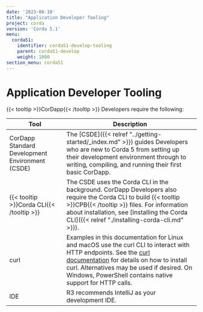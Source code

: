 ```yaml
---
date: '2023-08-10'
title: "Application Developer Tooling"
project: corda
version: 'Corda 5.1'
menu:
  corda51:
    identifier: corda51-develop-tooling
    parent: corda51-develop
    weight: 1000
section_menu: corda51
---
```

<style>
table th:first-of-type {
    width: 30%;
}
table th:nth-of-type(2) {
    width: 70%;
}

</style>
# Application Developer Tooling
{{< tooltip >}}CorDapp{{< /tooltip >}} Developers require the following:


| Tool                                            | Description                                                                                                                                                                                                                                                                                                |
| ----------------------------------------------- | ---------------------------------------------------------------------------------------------------------------------------------------------------------------------------------------------------------------------------------------------------------------------------------------------------------- |
| CorDapp Standard Development Environment (CSDE) | The [CSDE]({{< relref "../getting-started/_index.md" >}}) guides Developers who are new to Corda 5 from setting up their development environment through to writing, compiling, and running their first basic CorDapp.                                                                                     |
| {{< tooltip >}}Corda CLI{{< /tooltip >}}                                       | The CSDE uses the Corda CLI in the background. CorDapp Developers also require the Corda CLI to build {{< tooltip >}}CPB{{< /tooltip >}} files. For information about installation, see [Installing the Corda CLI]({{< relref "./installing-corda-cli.md" >}}).                                 |
| curl                                            | Examples in this documentation for Linux and macOS use the curl CLI to interact with HTTP endpoints. See the [curl documentation](https://everything.curl.dev/get) for details on how to install curl. Alternatives may be used if desired. On Windows, PowerShell contains native support for HTTP calls. |
| IDE                                             | R3 recommends IntelliJ as your development IDE.                                                                                                                                                                                                                                                            |
